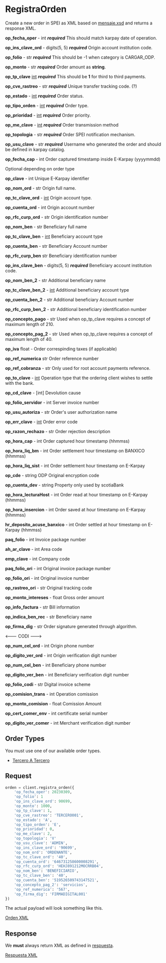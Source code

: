 # RegistraOrden
Create a new order in SPEI as XML based on [mensaje.xsd](https://drive.google.com/file/d/1bf28_MmSRywfCvIwcPO2IyaEOwPFvKlJ/view?usp=sharing) and returns a response XML.

**op_fecha_oper** - int **_required_** This should match karpay date of operation.

**op_ins_clave_ord** - digits(5, 5) **_required_** Origin account institution code.

**op_folio** - str **_required_** This should be -1 when category is CARGAR_ODP.

**op_monto** - str **_required_** Order amount as **string**.

**op_tp_clave** [int](/spei/types.py#4) **_required_** This should be **1** for third to third payments.

**op_cve_rastreo** - str **_required_** Unique transfer tracking code. (?)

**op_estado** - [int](/spei/types.py#74)  **_required_** Order status.

**op_tipo_orden** - [int](/spei/types.py#31) **_required_** Order type.

**op_prioridad** - [int](/spei/types.py#56) **_required_** Order priority.

**op_me_clave** - [int](/spei/types.py#89) **_required_** Order transmission method

**op_topologia** - str **_required_** Order SPEI notification mechanism.

**op_usu_clave** - str **_required_** Username who generated the order and should be defined in karpay catalog.

**op_fecha_cap** - int Order captured timestamp inside E-Karpay (yyyymmdd)

Optional depending on order type

**op_clave** - int Unique E-Karpay identifier

**op_nom_ord** - str Origin full name.

**op_tc_clave_ord** - [int](/spei/types.py#36) Origin account type.

**op_cuenta_ord** - int Origin account number

**op_rfc_curp_ord** - str Origin identification number

**op_nom_ben** - str  Beneficiary full name

**op_tc_clave_ben** - [int](/spei/types.py#36) Beneficiary account type

**op_cuenta_ben** - str Beneficiary Account number

**op_rfc_curp_ben** str Beneficiary identification number

**op_ins_clave_ben** - digits(5, 5) **_required_** Beneficiary account institution code.

**op_nom_ben_2** - str Additional beneficiary name

**op_tc_clave_ben_2** - [int](/spei/types.py#36) Additional beneficiary account type

**op_cuenta_ben_2** - str Additional beneficiary Account number

**op_rfc_curp_ben_2** - str Additional beneficiary identification number

**op_concepto_pago** - str Used when op_tp_clave requires a concept of maximum length of 210.

**op_concepto_pag_2** - str Used when op_tp_clave requires a concept of maximum length of 40.

**op_iva** float - Order correspinding taxes (if applicable)

**op_ref_numerica** str Order reference number

**op_ref_cobranza** - str Only used for root account payments reference.

**op_to_clave** - [int](/spei/types.py#4) Operation type that the ordering client wishes to settle with the bank.

**op_cd_clave** - [int] Devolution cause

**op_folio_servidor** - int Server invoice number

**op_usu_autoriza** - str Order's user authorization name

**op_err_clave** - [int](/spei/errors.py) Order error code

**op_razon_rechazo** - str Order rejection description

**op_hora_cap** - int Order captured hour timestamp (hhmmss)

**op_hora_liq_bm** - int Order settlement hour timestamp on BANXICO (hhmmss)

**op_hora_liq_sist** - int Order settlement hour timestamp on E-Karpay

**op_cde** - string ODP Original encryption code

**op_cuenta_dev** - string Property only used by scotiaBank

**op_hora_lecturaHost** - int Order read at hour timestamp on E-Karpay (hhmmss)

**op_hora_insercion** - int Order saved at hour timestamp on E-Karpay (hhmmss)

**hr_deposito_acuse_banxico** - int  Order settled at hour timestamp on E-Karpay (hhmmss)

**paq_folio** - int Invoice package number

**ah_ar_clave** - int Area code

**emp_clave** - int Company code

**paq_folio_ori** - int Original invoice package number

**op_folio_ori** - int Original invoice number

**op_rastreo_ori** - str Original tracking code

**op_monto_intereses** - float Gross order amount

**op_info_factura** - str Bill information

**op_indica_ben_rec** - str Beneficiary name

**op_firma_dig** - str Order signature generated through algorithm.

<--- CODI --->

**op_num_cel_ord** - int Origin phone number

**op_digito_ver_ord** - int Origin verification digit number

**op_num_cel_ben** - int Beneficiary phone number

**op_digito_ver_ben** - int Beneficiary verification digit number

**op_folio_codi** - str Digital invoice scheme

**op_comision_trans** - int Operation comission

**op_monto_comision** - float Comission Amount

**op_cert_comer_env** - int certificate serial number

**op_digito_ver_comer** - int Merchant verification digit number


## Order Types
You must use one of our available order types.

- [Tercero A Tercero](/spei/resources/orden.py#107)

## Request

```python
orden = client.registra_orden({
    'op_fecha_oper': 20230309,
    'op_folio': 1
    'op_ins_clave_ord': 90699,
    'op_monto': 1000,
    'op_tp_clave': 1,
    'op_cve_rastreo': 'TERCERO001',
    'op_estado': 'A',
    'op_tipo_orden': 'E',
    'op_prioridad': 0,
    'op_me_clave': 2,
    'op_topologia': 'V'
    'op_usu_clave': 'ADMIN',
    'op_ins_clave_ord': '90699',
    'op_nom_ord': 'ORDENANTE',
    'op_tc_clave_ord': '40',
    'op_cuenta_ord': '646731258600008291',
    'op_rfc_curp_ord': 'HEHJ891212MOCRRB04',
    'op_nom_ben': 'BENEFICIARIO',
    'op_tc_clave_ben': '40',
    'op_cuenta_ben': '519526509743147521',
    'op_concepto_pag_2': 'servicios',
    'op_ref_numerica': '567',
    'op_firma_dig': 'FIRMADIGITAL001'
})
```

The actual payload will look something like this.

[Orden XML](../tests/fixtures/orden.xml)

## Response
We **must** always return XML as defined in [respuesta](/spei/resources/respuesta.py#8).

[Respuesta XML](../tests/fixtures/respuesta.xml)
